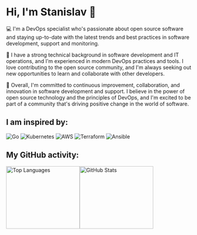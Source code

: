 # Hi, I'm Stanislav 👋 

💻 
I'm a DevOps specialist who's passionate about open source software and staying up-to-date with the latest trends and best practices in software development, support and monitoring. 

🚀 
I have a strong technical background in software development and IT operations, and I'm experienced in modern DevOps practices and tools. I love contributing to the open source community, and I'm always seeking out new opportunities to learn and collaborate with other developers. 

🙌 
Overall, I'm committed to continuous improvement, collaboration, and innovation in software development and support. I believe in the power of open source technology and the principles of DevOps, and I'm excited to be part of a community that's driving positive change in the world of software. 

## I am inspired by:

![Go](https://img.shields.io/badge/Go-090909?style=for-the-badge&logo=go&logoColor=00ADD8)
![Kubernetes](https://img.shields.io/badge/Kubernetes-090909?style=for-the-badge&logo=kubernetes&logoColor=326CE5)
![AWS](https://img.shields.io/badge/AWS-090909?style=for-the-badge&logo=amazon-aws&logoColor=FF9900)
![Terraform](https://img.shields.io/badge/Terraform-090909?style=for-the-badge&logo=terraform&logoColor=7B42BC)
![Ansible](https://img.shields.io/badge/Ansible-090909?style=for-the-badge&logo=ansible&logoColor=EE0000)


## My GitHub activity:

<div style="display: flex; flex-wrap: wrap;">
  <img src="https://github-readme-stats.vercel.app/api/top-langs/?username=sv222&langs_count=5&layout=compact&theme=dracula" alt="Top Languages" style="width: 200; height: 170px;">
  <img src="https://github-readme-stats.vercel.app/api?username=sv222&show_icons=true&theme=dracula" alt="GitHub Stats" style="width: 200; height: 170px;">
</div>


